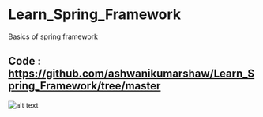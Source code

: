 # Learn_Spring_Framework
Basics of spring framework

## Code : https://github.com/ashwanikumarshaw/Learn_Spring_Framework/tree/master

![alt text](https://github.com/ashwanikumarshaw/Learn_Spring_Framework/blob/main/IMG_20211113_200323.jpg)
